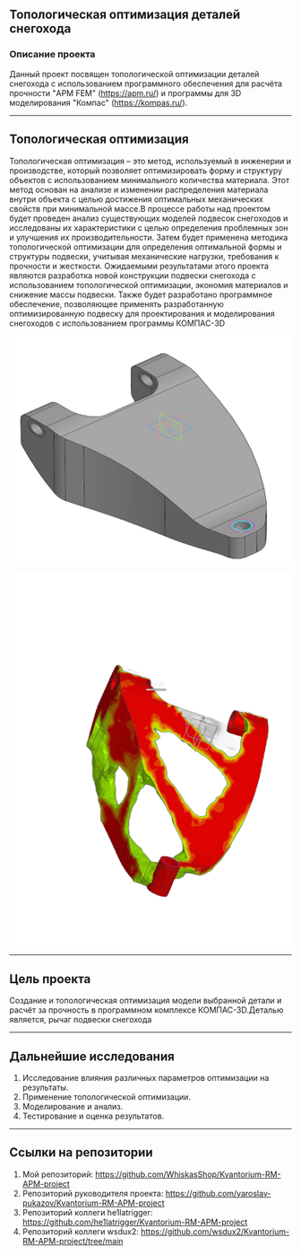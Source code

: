 ## Топологическая оптимизация деталей снегохода

### Описание проекта

Данный проект посвящен топологической оптимизации деталей снегохода с использованием программного обеспечения для расчёта прочности "APM FEM" (https://apm.ru/) и программы для 3D моделирования "Компас" (https://kompas.ru/).

---

## Топологическая оптимизация
Топологическая оптимизация – это метод, используемый в инженерии и производстве, который позволяет оптимизировать форму и структуру объектов с использованием минимального количества материала. Этот метод основан на анализе и изменении распределения материала внутри объекта с целью достижения оптимальных механических свойств при минимальной массе.В процессе работы над проектом будет проведен анализ существующих моделей подвесок снегоходов и исследованы их характеристики с целью определения проблемных зон и улучшения их производительности. Затем будет применена методика топологической оптимизации для определения оптимальной формы и структуры подвески, учитывая механические нагрузки, требования к прочности и жесткости. Ожидаемыми результатами этого проекта являются разработка новой конструкции подвески снегохода с использованием топологической оптимизации, экономия материалов и снижение массы подвески. Также будет разработано программное обеспечение, позволяющее применять разработанную оптимизированную подвеску для проектирования и моделирования снегоходов с использованием программы КОМПАС-3D


![Деталь до оптимизации](/images/first.png "Деталь до оптимизации")

![Деталь после топологической оптимизации](/images/two.png "Деталь после топологической оптимизации")


---

## Цель проекта

Создание и топологическая оптимизация модели выбранной детали и расчёт за прочность в программном комплексе КОМПАС-3D.Деталью является, рычаг подвески снегохода

---

## Дальнейшие исследования

1.   Исследование влияния различных параметров оптимизации на результаты.
2.   Применение топологической оптимизации.
3.   Моделирование и анализ.
4.   Тестирование и оценка результатов.

---

## Ссылки на репозитории

1.   Мой репозиторий: https://github.com/WhiskasShop/Kvantorium-RM-APM-project
2.   Репозиторий руководителя проекта: https://github.com/yaroslav-pukazov/Kvantorium-RM-APM-project
3.   Репозиторий коллеги he1latrigger: https://github.com/he1latrigger/Kvantorium-RM-APM-project
4.   Репозиторий коллеги wsdux2: https://github.com/wsdux2/Kvantorium-RM-APM-project/tree/main
